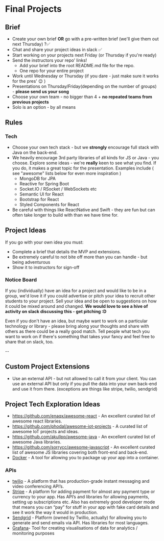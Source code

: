 # Final Projects

## Brief


* Create your own brief **OR** go with a pre-written brief (we'll give them out next Thursday) ?✅
* Chat and share your project ideas in slack  ✅
* Start working on your projects next Friday (or Thursday if you're ready)
* Send the instructors your repo' links!
  * Add your brief into the root README.md file for the repo. 
  * One repo for your entire project
* Work until Wednesday or Thursday (if you dare - just make sure it works for the pres' 😉 )
* Presentations on Thursday/Friday(depending on the number of groups) - **please send us your song**
* Choose your own team - no bigger than 4 + **no repeated teams from previous projects**
* Solo is an option - by all means

## Rules

### Tech

* Choose your own tech stack - but we **strongly** encourage full stack with Java on the back-end. 
* We heavily encourage 3rd party libraries of all kinds for JS or Java - you choose. Explore some ideas - we're **really** keen to see what you find. If you do, it makes a great topic for the presentation. Examples include ( see "awesome" lists below for even more inspiration )
  * MongoDB for JPA
  * Reactive for Spring Boot
  * Socket.IO / RSocket / WebSockets etc
  * Semantic UI for React
  * Bootstrap for React
  * Styled Components for React
* Be careful with things like ReactNative and Swift - they are fun but can often take longer to build with than we have time for. 


## Project Ideas

If you go with your own idea you must:

* Complete a brief that details the MVP and extensions.
* Be extremely careful to not bite off more than you can handle - but being adventurous 
* Show it to instructors for sign-off


### Notice Board

If you (individually) have an idea for a project and would like to be in a group, we'd love it if you could advertise or pitch your idea to recruit other students to your project. Sell your idea and be open to suggestions on how it could be mixed around and changed. **We would love to see a hive of activity on slack discussing this  - get pitching :D**

Even if you don't have an idea, but maybe want to work on a particular technology or library - please bring along your thoughts and share with others as there could be a really good match. Tell people what tech you want to work on if there's something that takes your fancy  and feel free to share that on slack, too.


--

## Custom Project Extensions

* Use an external API - but not allowed to call it from your client. You can use an external API but only if you pull the data into your own back-end and use it from there. (exceptions are things like stripe, twilio, sendgrid)



## Project Tech Exploration Ideas



- <https://github.com/enaqx/awesome-react> - An excellent curated list of awesome react libraries.
- <https://github.com/phodal/awesome-iot-projects> - A curated list of awesome IoT projects and ideas.
- <https://github.com/akullpp/awesome-java> - An excellent curated list of awesome Java libraries.
- <https://github.com/sorrycc/awesome-javascript> - An excellent curated list of awesome JS libraries covering both front-end and back-end.
- [Docker](https://www.docker.com/) - A tool for allowing you to package up your app into a container.


### APIs

- [twilio](https://www.twilio.com/) - A platform that has production-grade instant messaging and video conferencing API’s.
- [Stripe](https://stripe.com/) - A platform for adding payment for almost any payment type or currency to your app. Has API’s and libraries for allowing payments, setting up subscriptions etc. Also has extremely good developer mode that means you can “pay” for stuff in your app with fake card details and see it work the way it would in production.
- [Sendgrid](https://sendgrid.com/)  -  Platform (owned by Twillio, actually) for allowing you to generate and send emails via API. Has libraries for most languages.
- [Grafana](https://grafana.com/)- Tool for creating visualisations of data for analytics / monitoring purposes